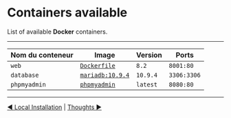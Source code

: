 # Containers available

List of available **Docker** containers.

---

| Nom du conteneur | Image                                                                                                                                                                   | Version  | Ports                                      |
|------------------|-------------------------------------------------------------------------------------------------------------------------------------------------------------------------|----------|--------------------------------------------|
| `web`            | [`Dockerfile`](Dockerfile)                                                                                                                                              | `8.2`    | `8001:80`                                  |
| `database`       | [`mariadb:10.9.4`](https://hub.docker.com/layers/library/mariadb/10.9.4/images/sha256-5834aa3731eda1ab657a3e91370895b3b6fe98b1e720c0b1167877f714345cd3?context=explore) | `10.9.4` | `3306:3306`                                |
| `phpmyadmin`     | [`phpmyadmin`](https://hub.docker.com/_/phpmyadmin)                                                                                                                     | `latest` | `8080:80`                                  | | `latest` | `1080:1080` (WEB) <br/> `1025:1025` (SMTP) |

--- 

[◄ Local Installation](../installation/installation.md)
|
[Thoughts ►](thoughts.md)